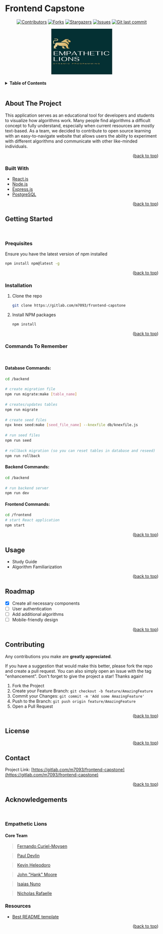 # Frontend Capstone
<div align=center>

[![Contributors][contributors-shield]][contributors-url] 
[![Forks][forks-shield]][forks-url] 
[![Stargazers][stars-shield]][stars-url]
[![Issues][issues-shield]][issues-url]
[![Git last commit][last-commit]][last-commit-url]
<!-- [![MIT License][license-shield]][license-url] -->

</div>

<div align=center>
<a href="https://gitlab.com/m7093/frontend-capstone">
    <img src="./frontend/src/images/empathetic_lions.jpg" alt="Logo" width="200" height="150">
  </a>
</div>


</br>
<details>
  <summary><b>Table of Contents</b></summary>
  <ol>
    <li>
      <a href="#about-the-project">About The Project</a>
      <ul>
        <li><a href="#built-with">Built With</a></li>
        <!-- <li><a href="#visuals">Visuals</a></li> -->
      </ul>
    </li>
    <li>
      <a href="#getting-started">Getting Started</a>
      <ul>
        <li><a href="#prerequisites">Prerequisites</a></li>
        <li><a href="#installation">Installation</a></li>
        <li><a href="#commands-to-remember">Commands To Remember</a></li>
      </ul>
    </li>
    <li><a href="#usage">Usage</a></li>
    <li><a href="#roadmap">Roadmap</a></li>
    <li><a href="#contributing">Contributing</a></li>
    <li><a href="#license">License</a></li>
    <li><a href="#contact">Contact</a></li>
    <li><a href="#acknowledgements">Acknowledgements</a></li>
  </ol>
</details>
</br>

## About The Project
This application serves as an educational tool for developers and students to visualize how algorithms work. Many people find algorithms a difficult concept to fully understand, especially when current resources are mostly text-based. As a team, we decided to contribute to open source learning with an easy-to-navigate website that allows users the ability to experiment with different algorithms and communicate with other like-minded individuals.
<p align="right">(<a href="#top">back to top</a>)</p>

### Built With
* [React.js](https://reactjs.org/)
* [Node.js]()
* [Express.js]()
* [PostgreSQL]()
<p align="right">(<a href="#top">back to top</a>)</p>


<!-- ### Visuals
[![Application Screen Shot][product-screenshot]](https://example.com)
<p align="right">(<a href="#top">back to top</a>)</p>
</br> -->

## Getting Started
</br>

### Prequisites
Ensure you have the latest version of npm installed
```sh
npm install npm@latest -g
```
<p align="right">(<a href="#top">back to top</a>)</p>

### Installation
1. Clone the repo
   ```sh
   git clone https://gitlab.com/m7093/frontend-capstone 
   ```
2. Install NPM packages
   ```sh
   npm install
   ```
<p align="right">(<a href="#top">back to top</a>)</p>


### Commands To Remember
</br>

#### Database Commands:
```sh
cd /backend

# create migration file
npm run migrate:make [table_name]

# creates/updates tables
npm run migrate

# create seed files
npx knex seed:make [seed_file_name] --knexfile db/knexfile.js

# run seed files
npm run seed

# rollback migration (so you can reset tables in database and reseed)
npm run rollback
```
#### Backend Commands:
```sh
cd /backend

# run backend server
npm run dev
```
#### Frontend Commands:
```sh
cd /frontend
# start React application
npm start
```
<p align="right">(<a href="#top">back to top</a>)</p>


## Usage
* Study Guide
* Algorithm Familiarization
<p align="right">(<a href="#top">back to top</a>)</p>

## Roadmap
- [x] Create all necessary components
- [ ] User authentication
- [ ] Add additional algorithms
- [ ] Mobile-friendly design

<p align="right">(<a href="#top">back to top</a>)</p>

## Contributing
Any contributions you make are **greatly appreciated**.

If you have a suggestion that would make this better, please fork the repo and create a pull request. You can also simply open an issue with the tag "enhancement".
Don't forget to give the project a star! Thanks again!

1. Fork the Project
2. Create your Feature Branch:  `git checkout -b feature/AmazingFeature`
3. Commit your Changes:  `git commit -m 'Add some AmazingFeature'`
4. Push to the Branch: `git push origin feature/AmazingFeature`
5. Open a Pull Request
<p align="right">(<a href="#top">back to top</a>)</p>

## License
<p align="right">(<a href="#top">back to top</a>)</p>

## Contact
Project Link: [https://gitlab.com/m7093/frontend-capstone](https://gitlab.com/m7093/frontend-capstone)
<p align="right">(<a href="#top">back to top</a>)</p>

## Acknowledgements
</br>

### Empathetic Lions 
#### Core Team
> [Fernando Curiel-Moysen](https://www.linkedin.com/in/fernando-curiel-moysen/)

> [Paul Devlin](https://www.linkedin.com/in/pmdevlin/)

> [Kevin Heleodoro](https://www.linkedin.com/in/kevin-heleodoro/)

> [John "Hank" Moore](https://www.linkedin.com/in/john-ht-moore/)

> [Isaias Nuno](https://www.linkedin.com/in/isaias-nuno-galindo/)

> [Nicholas Rafaelle](https://www.linkedin.com/in/nick-raffaele/)

### Resources
* [Best README template](https://github.com/othneildrew/Best-README-Template/blob/master/README.md)
<p align="right">(<a href="#top">back to top</a>)</p>





<!-- MARKDOWN LINKS & IMAGES -->
<!-- https://www.markdownguide.org/basic-syntax/#reference-style-links -->
[contributors-shield]: https://img.shields.io/github/contributors/othneildrew/Best-README-Template.svg?style=for-the-badge
[contributors-url]: https://gitlab.com/m7093/frontend-capstone/-/graphs/main 
[forks-shield]: https://img.shields.io/github/forks/othneildrew/Best-README-Template.svg?style=for-the-badge
[forks-url]: https://gitlab.com/m7093/frontend-capstone/-/forks 
[stars-shield]: https://img.shields.io/github/stars/othneildrew/Best-README-Template.svg?style=for-the-badge
[stars-url]: https://gitlab.com/m7093/frontend-capstone/-/starrers 
[issues-shield]: https://img.shields.io/github/issues/othneildrew/Best-README-Template.svg?style=for-the-badge
[issues-url]: https://gitlab.com/m7093/frontend-capstone/-/issues 
[license-shield]: https://img.shields.io/github/license/othneildrew/Best-README-Template.svg?style=for-the-badge
[license-url]: https://github.com/othneildrew/Best-README-Template/blob/master/LICENSE.txt
[linkedin-shield]: https://img.shields.io/badge/-LinkedIn-black.svg?style=for-the-badge&logo=linkedin&colorB=555
[last-commit]: https://img.shields.io/github/last-commit/google/skia.svg?style=for-the-badge
[last-commit-url]: https://gitlab.com/m7093/frontend-capstone/-/commits/main 

[product-screenshot]: images/screenshot.png